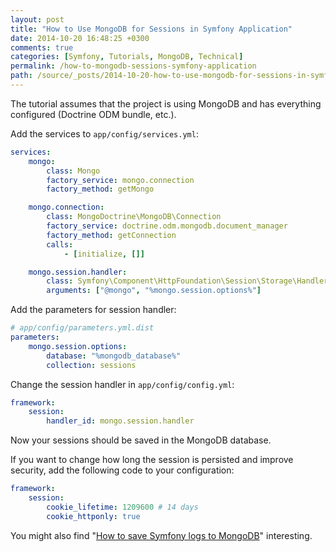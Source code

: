 ```yaml
---
layout: post
title: "How to Use MongoDB for Sessions in Symfony Application"
date: 2014-10-20 16:48:25 +0300
comments: true
categories: [Symfony, Tutorials, MongoDB, Technical]
permalink: /how-to-mongodb-sessions-symfony-application
path: /source/_posts/2014-10-20-how-to-use-mongodb-for-sessions-in-symfony-application.markdown
---
```


The tutorial assumes that the project is using MongoDB and has everything configured (Doctrine ODM bundle, etc.).

Add the services to `app/config/services.yml`:

```yaml
services:
    mongo:
        class: Mongo
        factory_service: mongo.connection
        factory_method: getMongo

    mongo.connection:
        class: MongoDoctrine\MongoDB\Connection
        factory_service: doctrine.odm.mongodb.document_manager
        factory_method: getConnection
        calls:
            - [initialize, []]

    mongo.session.handler:
        class: Symfony\Component\HttpFoundation\Session\Storage\Handler\MongoDbSessionHandler
        arguments: ["@mongo", "%mongo.session.options%"]
```

Add the parameters for session handler:

```yaml
# app/config/parameters.yml.dist
parameters:
    mongo.session.options:
        database: "%mongodb_database%"
        collection: sessions
```

Change the session handler in `app/config/config.yml`:

```yaml
framework:
    session:
        handler_id: mongo.session.handler
```

Now your sessions should be saved in the MongoDB database.

If you want to change how long the session is persisted and improve security, add the following code to your configuration:

```yaml
framework:
    session:
        cookie_lifetime: 1209600 # 14 days
        cookie_httponly: true
```

You might also find "[How to save Symfony logs to MongoDB][article-symfony-logs-to-mongodb]" interesting.

[article-symfony-logs-to-mongodb]: /how-to-send-symfony-application-logs-to-mongodb

